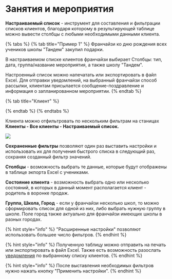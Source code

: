 # Занятия и мероприятия

**Настраиваемый список** - инструмент для составления и фильтрации списков клиентов, благодаря которому в результирующей таблице можно вывести столбцы с любыми необходимыми данными клиента.&#x20;

{% tabs %}
{% tab title="Пример 1" %}
Франчайзи ко дню рождения всех учеников школы "Тандем" закупил подарки.&#x20;

В настраиваемом списке клиентов франчайзи выбирает Столбцы: тип, дата, группа/название мероприятия, а также школу "Тандем".

Настроенный список можно напечатать или экспортировать в файл Excel. Для отправки уведомлений, на выбранный франчайзи способ рассылки, клиентам присылается сообщение-поздравление и информация о запланированном мероприятии.
{% endtab %}

{% tab title="Клиент" %}

{% endtab %}
{% endtabs %}

Клиента можно отфильтровать по нескольким фильтрам на станицах **Клиенты - Все клиенты - Настраиваемый список.**

![](../../.gitbook/assets/Screenshot\_297.png)



**Сохраненные фильтры** позволяют один раз выставить настройки и использовать их для получения быстрого списка в следующий раз, сохраняя созданный фильтр значений.



**Столбцы** - возможность выбрать те данные, которые будут отображены в таблице экпорта Excel с учениками.

**Состояние клиента** - возможность выбрать одно или несколько состояний, в которых в данный момент располагается клиент - родитель в воронке продаж.

**Группа, Школа, Город** - если у франчайзи несколько школ, то можно сформировать список для одной из них, либо выбрать нужную группу в школе. Поле город также актуально для франчайзи имеющих школы в разных городах.

{% hint style="info" %}
"Расширенные настройки"  позволяют использовать большее число фильтров.&#x20;
{% endhint %}

{% hint style="info" %}
Полученную таблицу можно отправить на печать или экспортировать в файл Excel. Также есть возможность разослать [уведомления](uvedomleniya.md) по выбранному списку клиентов.
{% endhint %}

{% hint style="info" %}
После выставления необходимых фильтров нужно нажать кнопку "Применить настройки".
{% endhint %}

